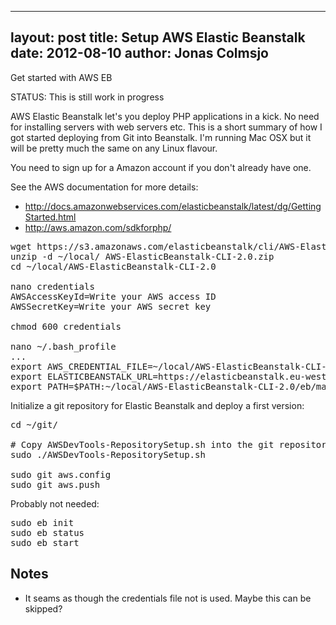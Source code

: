 
---
layout: post
title: Setup AWS Elastic Beanstalk
date: 2012-08-10
author: Jonas Colmsjo
---

Get started with AWS EB





STATUS: This is still work in progress


AWS Elastic Beanstalk let's you deploy PHP applications in a kick. No need for installing servers with web servers etc. 
This is a short summary of how I got started deploying from Git into Beanstalk. I'm running Mac OSX but it will be pretty much the same
on any Linux flavour.

You need to sign up for a Amazon account if you don't already have one. 

See the AWS documentation for more details: 
  * http://docs.amazonwebservices.com/elasticbeanstalk/latest/dg/GettingStarted.html
  * http://aws.amazon.com/sdkforphp/

<pre>
wget https://s3.amazonaws.com/elasticbeanstalk/cli/AWS-ElasticBeanstalk-CLI-2.0.zip
unzip -d ~/local/ AWS-ElasticBeanstalk-CLI-2.0.zip 
cd ~/local/AWS-ElasticBeanstalk-CLI-2.0

nano credentials
AWSAccessKeyId=Write your AWS access ID
AWSSecretKey=Write your AWS secret key

chmod 600 credentials

nano ~/.bash_profile
...
export AWS_CREDENTIAL_FILE=~/local/AWS-ElasticBeanstalk-CLI-2.0/credentials
export ELASTICBEANSTALK_URL=https://elasticbeanstalk.eu-west-1.amazonaws.com
export PATH=$PATH:~/local/AWS-ElasticBeanstalk-CLI-2.0/eb/macosx/python2.7
</pre>


Initialize a git repository for Elastic Beanstalk and deploy a first version:
<pre>
cd ~/git/<whatever>

# Copy AWSDevTools-RepositorySetup.sh into the git repository (Part of AWS-ElasticBeanstalk-CLI-2.0.zip downloaded above)
sudo ./AWSDevTools-RepositorySetup.sh

sudo git aws.config
sudo git aws.push
</pre>


Probably not needed:
<pre>
sudo eb init
sudo eb status
sudo eb start
</pre>



Notes
----

*  It seams as though the credentials file not is used. Maybe this can be skipped?
